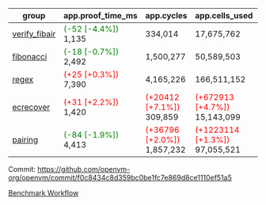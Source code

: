 | group | app.proof_time_ms | app.cycles | app.cells_used | leaf.proof_time_ms | leaf.cycles | leaf.cells_used |
| -- | -- | -- | -- | -- | -- | -- |
| [verify_fibair](https://github.com/openvm-org/openvm/blob/benchmark-results/benchmarks-pr/1646/verify_fibair-f0c8434c8d359bc0be1fc7e869d8ce1110ef51a5.md) |<span style='color: green'>(-52 [-4.4%])</span> 1,135 |  334,014 |  17,675,762 |- | - | - |
| [fibonacci](https://github.com/openvm-org/openvm/blob/benchmark-results/benchmarks-pr/1646/fibonacci-f0c8434c8d359bc0be1fc7e869d8ce1110ef51a5.md) |<span style='color: green'>(-18 [-0.7%])</span> 2,492 |  1,500,277 |  50,589,503 |- | - | - |
| [regex](https://github.com/openvm-org/openvm/blob/benchmark-results/benchmarks-pr/1646/regex-f0c8434c8d359bc0be1fc7e869d8ce1110ef51a5.md) |<span style='color: red'>(+25 [+0.3%])</span> 7,390 |  4,165,226 |  166,511,152 |- | - | - |
| [ecrecover](https://github.com/openvm-org/openvm/blob/benchmark-results/benchmarks-pr/1646/ecrecover-f0c8434c8d359bc0be1fc7e869d8ce1110ef51a5.md) |<span style='color: red'>(+31 [+2.2%])</span> 1,420 | <span style='color: red'>(+20412 [+7.1%])</span> 309,859 | <span style='color: red'>(+672913 [+4.7%])</span> 15,143,099 |- | - | - |
| [pairing](https://github.com/openvm-org/openvm/blob/benchmark-results/benchmarks-pr/1646/pairing-f0c8434c8d359bc0be1fc7e869d8ce1110ef51a5.md) |<span style='color: green'>(-84 [-1.9%])</span> 4,413 | <span style='color: red'>(+36796 [+2.0%])</span> 1,857,232 | <span style='color: red'>(+1223114 [+1.3%])</span> 97,055,521 |- | - | - |


Commit: https://github.com/openvm-org/openvm/commit/f0c8434c8d359bc0be1fc7e869d8ce1110ef51a5

[Benchmark Workflow](https://github.com/openvm-org/openvm/actions/runs/15341700626)
